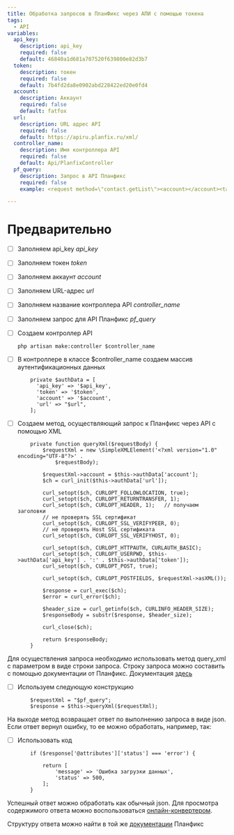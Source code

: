 ```yaml
---
title: Обработка запросов в ПланФикс через АПИ с помощью токена
tags:
  - API
variables:
  api_key:
    description: api_key
    required: false
    default: 46840a1d681a707520f639800e82d3b7
  token:
    description: токен
    required: false
    default: 7b4fd2da8e0902abd228422ed20e0fd4
  account:
    description: Аккаунт
    required: false
    default: fatfox
  url:
    description: URL адрес API
    required: false
    default: https://apiru.planfix.ru/xml/
  controller_name:
    description: Имя контроллера API
    required: false
    default: Api/PlanfixController
  pf_query:
    description: Запрос в API Планфикс
    required: false
    example: <request method=\"contact.getList\"><account></account><target>contact</target></request>

---
```


# Предварительно

- [ ] Заполняем api_key <var>api_key</var>
- [ ] Заполняем токен <var>token</var>
- [ ] Заполняем аккаунт <var>account</var>
- [ ] Заполняем URL-адрес <var>url</var>
- [ ] Заполняем название контроллера API <var>controller_name</var>
- [ ] Заполняем запрос для API Планфикс <var>pf_query</var>

- [ ] Создаем контроллер API

  ```
  php artisan make:controller $controller_name
  ```

- [ ] В контроллере в классе $controller_name создаем массив аутентификационных данных
  
  ```
      private $authData = [
        'api_key' => '$api_key',
        'token' => '$token',
        'account' => '$account',
        'url' => "$url",       
      ];
  ```

- [ ] Создаем метод, осуществляющий запрос к Планфикс через API с помощью XML
  
  ```
      private function queryXml($requestBody) {
          $requestXml = new \SimpleXMLElement('<?xml version="1.0" encoding="UTF-8"?>' .
              $requestBody);

          $requestXml->account = $this->authData['account'];
          $ch = curl_init($this->authData['url']); 

          curl_setopt($ch, CURLOPT_FOLLOWLOCATION, true);
          curl_setopt($ch, CURLOPT_RETURNTRANSFER, 1); 
          curl_setopt($ch, CURLOPT_HEADER, 1);   // получаем заголовки
          // не проверять SSL сертификат
          curl_setopt($ch, CURLOPT_SSL_VERIFYPEER, 0);
          // не проверять Host SSL сертификата
          curl_setopt($ch, CURLOPT_SSL_VERIFYHOST, 0);

          curl_setopt($ch, CURLOPT_HTTPAUTH, CURLAUTH_BASIC);
          curl_setopt($ch, CURLOPT_USERPWD, $this->authData['api_key'] . ':' . $this->authData['token']);
          curl_setopt($ch, CURLOPT_POST, true);

          curl_setopt($ch, CURLOPT_POSTFIELDS, $requestXml->asXML());

          $response = curl_exec($ch); 
          $error = curl_error($ch);

          $header_size = curl_getinfo($ch, CURLINFO_HEADER_SIZE);
          $responseBody = substr($response, $header_size);

          curl_close($ch);

          return $responseBody;
      }

  ```
Для осуществления запроса необходимо использовать метод query_xml с параметром в виде строки запроса. Строку запроса можно составить с помощью
документации от Планфикс. Документация [здесь](https://planfix.com/ru/help/Список_функций)
- [ ] Используем следующую конструкцию

  ```  
      $requestXml = "$pf_query";
      $response = $this->queryXml($requestXml);
  ```
На выходе метод возвращает ответ по выполнению запроса в виде json. Если ответ вернул ошибку, то ее можно обработать, например, так:
- [ ] Использовать код
  ``` 
      if ($response['@attributes']['status'] === 'error') {

          return [
              'message' => 'Ошибка загрузки данных', 
              'status' => 500,
          ];
      }
  ``` 

Успешный ответ можно обработать как обычный json. Для просмотра содержимого ответа можно воспользоваться 
[онлайн-конвертером](https://online-json.com/).

Структуру ответа можно найти в той же [документации](https://planfix.com/ru/help/Список_функций) Планфикс